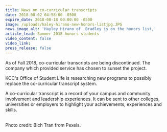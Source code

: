 ```yaml
---
title: News on co-curricular transcripts
date: 2018-08-02 04:58:00 -0500
expire_date: 2018-08-18 00:00:00 -0500
image: /uploads/haley-hirano-new-honors-listjpg.JPG
news_image_alt: 'Hayley Hirano of  Bradley is on the honors list,'
article_lead: Summer 2018 honors students
video_content: false
video_link:
press_release: false
---
```


As of Fall 2018, co-curricular transcripts are being discontinued. The company which provided service has chosen to sunset the project. 

KCC's Office of Student Life is researching new programs to possibly replace the co-curricular transcript system.

A co-curricular transcript is a record of your campus and community involvement and leadership experiences. It can be sent to other colleges, universities or employers to highlight your achievements, experiences and skills. 

<br>Photo credit: Bich Tran from Pexels.
